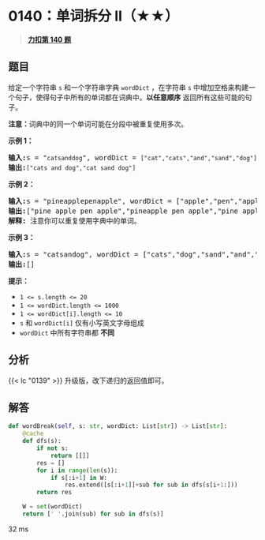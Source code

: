 # 0140：单词拆分 II（★★）


> <u>**[力扣第 140 题](https://leetcode.cn/problems/word-break-ii/)**</u>

## 题目

<p>给定一个字符串 <code>s</code> 和一个字符串字典<meta charset="UTF-8" /> <code>wordDict</code> ，在字符串<meta charset="UTF-8" /> <code>s</code> 中增加空格来构建一个句子，使得句子中所有的单词都在词典中。<strong>以任意顺序</strong> 返回所有这些可能的句子。</p>

<p><strong>注意：</strong>词典中的同一个单词可能在分段中被重复使用多次。</p>



<p><strong>示例 1：</strong></p>

<pre>
<strong>输入:</strong>s = "<code>catsanddog</code>", wordDict = <code>["cat","cats","and","sand","dog"]</code>
<strong>输出:</strong><code>["cats and dog","cat sand dog"]</code>
</pre>

<p><strong>示例 2：</strong></p>

<pre>
<strong>输入:</strong>s = "pineapplepenapple", wordDict = ["apple","pen","applepen","pine","pineapple"]
<strong>输出:</strong>["pine apple pen apple","pineapple pen apple","pine applepen apple"]
<strong>解释:</strong> 注意你可以重复使用字典中的单词。
</pre>

<p><strong>示例 3：</strong></p>

<pre>
<strong>输入:</strong>s = "catsandog", wordDict = ["cats","dog","sand","and","cat"]
<strong>输出:</strong>[]
</pre>



<p><strong>提示：</strong></p>

<p><meta charset="UTF-8" /></p>

<ul>
<li><code>1 &lt;= s.length &lt;= 20</code></li>
<li><code>1 &lt;= wordDict.length &lt;= 1000</code></li>
<li><code>1 &lt;= wordDict[i].length &lt;= 10</code></li>
<li><code>s</code> 和 <code>wordDict[i]</code> 仅有小写英文字母组成</li>
<li><code>wordDict</code> 中所有字符串都 <strong>不同</strong></li>
</ul>


## 分析

{{< lc "0139" >}} 升级版，改下递归的返回值即可。

## 解答

```python
def wordBreak(self, s: str, wordDict: List[str]) -> List[str]:
    @cache
    def dfs(s):
        if not s:
            return [[]]
        res = []
        for i in range(len(s)):
            if s[:i+1] in W:
                res.extend([s[:i+1]]+sub for sub in dfs(s[i+1:]))
        return res

    W = set(wordDict)
    return [' '.join(sub) for sub in dfs(s)]
```
32 ms

